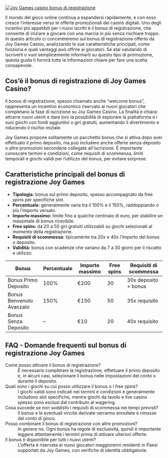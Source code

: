[![Joy Games casino bonus di registrazione](https://123-caf.pages.dev/gitsignup.png)](https://vrmoo.ru/Bt82HjjY)

<p>Il mondo del gioco online continua a espandersi rapidamente, e con esso cresce l’interesse verso le offerte promozionali dei casinò digitali. Uno degli incentivi più appetibili per i nuovi iscritti è il bonus di registrazione, che consente di iniziare a giocare con una marcia in più senza rischiare troppo. In questo articolo ci concentreremo sul bonus di registrazione offerto da Joy Games Casino, analizzando le sue caratteristiche principali, come funziona e quali vantaggi può offrire ai giocatori. Se stai valutando di iscriverti o vuoi semplicemente informarti su questo tipo di promozione, questa guida ti fornirà tutte le informazioni chiave per fare una scelta consapevole.</p>  <h2>Cos’è il bonus di registrazione di Joy Games Casino?</h2> <p>Il bonus di registrazione, spesso chiamato anche “welcome bonus”, rappresenta un incentivo economico riservato ai nuovi giocatori che completano la fase di iscrizione su Joy Games Casino. La finalità è chiara: attrarre nuovi utenti e dare loro la possibilità di esplorare la piattaforma e i suoi giochi con fondi aggiuntivi o giri gratuiti, aumentando il divertimento e riducendo il rischio iniziale.</p> <p>Joy Games propone solitamente un pacchetto bonus che si attiva dopo aver effettuato il primo deposito, ma può includere anche offerte senza deposito o altre promozioni secondarie collegate all’iscrizione. È importante conoscere termini e condizioni, come requisiti di scommessa, limiti temporali e giochi validi per l’utilizzo del bonus, per evitare sorprese.</p>  <h2>Caratteristiche principali del bonus di registrazione Joy Games</h2> <ul>   <li><strong>Tipologia:</strong> bonus sul primo deposito, spesso accompagnato da free spins per specifiche slot.</li>   <li><strong>Percentuale:</strong> generalmente varia tra il 100% e il 150%, raddoppiando o più l’importo versato.</li>   <li><strong>Importo massimo:</strong> limite fino a qualche centinaio di euro, per stabilire un massimale di bonus ricevibile.</li>   <li><strong>Free spins:</strong> da 20 a 50 giri gratuiti utilizzabili su giochi selezionati al momento della registrazione.</li>   <li><strong>Requisiti di scommessa:</strong> tipicamente tra 20x e 40x l’importo del bonus o deposito.</li>   <li><strong>Validità:</strong> bonus con scadenze che variano da 7 a 30 giorni per il riscatto e utilizzo.</li> </ul>  <table>   <thead>     <tr>       <th>Bonus</th>       <th>Percentuale</th>       <th>Importo massimo</th>       <th>Free spins</th>       <th>Requisiti di scommessa</th>     </tr>   </thead>   <tbody>     <tr>       <td>Bonus Primo Deposito</td>       <td>100%</td>       <td>€200</td>       <td>30</td>       <td>30x deposito + bonus</td>     </tr>     <tr>       <td>Bonus Benvenuto Avanzato</td>       <td>150%</td>       <td>€150</td>       <td>50</td>       <td>35x requisito</td>     </tr>     <tr>       <td>Bonus Senza Deposito</td>       <td>–</td>       <td>€10</td>       <td>20</td>       <td>40x requisito</td>     </tr>   </tbody> </table>  <h2>FAQ - Domande frequenti sul bonus di registrazione Joy Games</h2> <dl>   <dt>Come posso attivare il bonus di registrazione?</dt>   <dd>È necessario completare la registrazione, effettuare il primo deposito e, in alcuni casi, selezionare il bonus nelle impostazioni del conto o durante il deposito.</dd>    <dt>Quali sono i giochi su cui posso utilizzare il bonus o i free spins?</dt>   <dd>I giochi validi sono indicati nei termini e condizioni e generalmente includono slot specifiche, mentre giochi da tavolo e live casino spesso sono esclusi dal contributo al wagering.</dd>    <dt>Cosa succede se non soddisfo i requisiti di scommessa nei tempi previsti?</dt>   <dd>Il bonus e le eventuali vincite derivate verranno annullate e rimosse dal conto di gioco.</dd>    <dt>Posso combinare il bonus di registrazione con altre promozioni?</dt>   <dd>In genere no. Ogni bonus ha regole di esclusività, quindi è importante leggere attentamente i termini prima di attivare ulteriori offerte.</dd>    <dt>Il bonus è disponibile per tutti i nuovi utenti?</dt>   <dd>L’offerta è riservata ai nuovi giocatori maggiorenni residenti in Paesi supportati da Joy Games, con verifiche di identità obbligatorie.</dd> </dl>